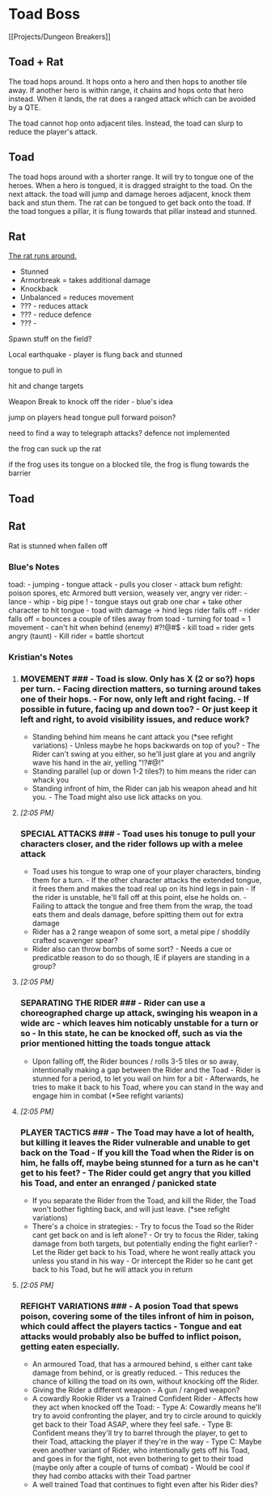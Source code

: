 # Toad Boss
[[Projects/Dungeon Breakers]]

## Toad + Rat
The toad hops around. It hops onto a hero and then hops to another tile away. If another hero is within range, it chains and hops onto that hero instead. When it lands, the rat does a ranged attack which can be avoided by a QTE.

The toad cannot hop onto adjacent tiles. Instead, the toad can slurp to reduce the player's attack.

## Toad
The toad hops around with a shorter range. It will try to tongue one of the heroes. When a hero is tongued, it is dragged straight to the toad. On the next attack. the toad will jump and damage heroes adjacent, knock them back and stun them. The rat can be tongued to get back onto the toad. If the toad tongues a pillar, it is flung towards that pillar instead and stunned.

## Rat
<u>The rat runs around. </u>

- Stunned
- Armorbreak = takes additional damage
- Knockback
- Unbalanced = reduces  movement
- ??? - reduces attack
- ??? - reduce defence
- ??? - 



Spawn stuff on the field?

Local earthquake - player is flung back and stunned

tongue to pull in

hit and change targets

Weapon Break to knock off the rider - blue's idea


jump on players head
tongue pull forward
poison?

need to find a way to telegraph attacks?
defence not implemented

the frog can suck up the rat

if the frog uses its tongue on a blocked tile, the frog is flung towards the barrier

## Toad

## Rat
Rat is stunned when fallen off

### Blue's Notes

toad: - jumping - tongue attack - pulls you closer - attack bum refight: poison spores, etc Armored butt version, weasely ver, angry ver rider: - lance - whip - big pipe ! - tongue stays out grab one char + take other character to hit tongue - toad with damage -> hind legs rider falls off - rider falls off = bounces a couple of tiles away from toad - turning for toad = 1 movement - can't hit when behind (enemy) #?!@#$ - kill toad = rider gets angry (taunt) - Kill rider = battle shortcut

### Kristian's Notes
1.    
    ### MOVEMENT ### - Toad is slow. Only has X (2 or so?) hops per turn. - Facing direction matters, so turning around takes one of their hops. - For now, only left and right facing. - If possible in future, facing up and down too? - Or just keep it left and right, to avoid visibility issues, and reduce work?  
    - Standing behind him means he cant attack you (*see refight variations) - Unless maybe he hops backwards on top of you? - The Rider can't swing at you either, so he'll just glare at you and angrily wave his hand in the air, yelling "!?#@!"  
    - Standing parallel (up or down 1-2 tiles?) to him means the rider can whack you  
    - Standing infront of him, the Rider can jab his weapon ahead and hit you. - The Toad might also use lick attacks on you.
    
2.  _[_2:05 PM_]_
    
    ### SPECIAL ATTACKS ### - Toad uses his tonuge to pull your characters closer, and the rider follows up with a melee attack  
    - Toad uses his tongue to wrap one of your player characters, binding them for a turn. - If the other character attacks the extended tongue, it frees them and makes the toad real up on its hind legs in pain - If the rider is unstable, he'll fall off at this point, else he holds on. - Failing to attack the tongue and free them from the wrap, the toad eats them and deals damage, before spitting them out for extra damage  
    - Rider has a 2 range weapon of some sort, a metal pipe / shoddily crafted scavenger spear?  
    - Rider also can throw bombs of some sort? - Needs a cue or predicatble reason to do so though, IE if players are standing in a group?
    
3.  _[_2:05 PM_]_
    
    ### SEPARATING THE RIDER ### - Rider can use a choreographed charge up attack, swinging his weapon in a wide arc - which leaves him noticably unstable for a turn or so - In this state, he can be knocked off, such as via the prior mentioned hitting the toads tongue attack  
    - Upon falling off, the Rider bounces / rolls 3-5 tiles or so away, intentionally making a gap between the Rider and the Toad - Rider is stunned for a period, to let you wail on him for a bit - Afterwards, he tries to make it back to his Toad, where you can stand in the way and engage him in combat (*See refight variants)
    
4.  _[_2:05 PM_]_
    
    ### PLAYER TACTICS ### - The Toad may have a lot of health, but killing it leaves the Rider vulnerable and unable to get back on the Toad - If you kill the Toad when the Rider is on him, he falls off, maybe being stunned for a turn as he can't get to his feet? - The Rider could get angry that you killed his Toad, and enter an enranged / panicked state  
    - If you separate the Rider from the Toad, and kill the Rider, the Toad won't bother fighting back, and will just leave. (*see refight variations)  
    - There's a choice in strategies: - Try to focus the Toad so the Rider cant get back on and is left alone? - Or try to focus the Rider, taking damage from both targets, but potentially ending the fight earlier? - Let the Rider get back to his Toad, where he wont really attack you unless you stand in his way - Or intercept the Rider so he cant get back to his Toad, but he will attack you in return
    
5.  _[_2:05 PM_]_
    
    ### REFIGHT VARIATIONS ### - A posion Toad that spews poison, covering some of the tiles infront of him in poison, which could affect the players tactics - Tongue and eat attacks would probably also be buffed to inflict poison, getting eaten especially.  
    - An armoured Toad, that has a armoured behind, s either cant take damage from behind, or is greatly reduced. - This reduces the chance of killing the toad on its own, without knocking off the Rider.  
    - Giving the Rider a different weapon - A gun / ranged weapon?  
    - A cowardly Rookie Rider vs a Trained Confident Rider - Affects how they act when knocked off the Toad: - Type A: Cowardly means he'll try to avoid confronting the player, and try to circle around to quickly get back to their Toad ASAP, where they feel safe. - Type B: Confident means they'll try to barrel through the player, to get to their Toad, attacking the player if they're in the way - Type C: Maybe even another variant of Rider, who intentionally gets off his Toad, and goes in for the fight, not even bothering to get to their toad (maybe only after a couple of turns of combat) - Would be cool if they had combo attacks with their Toad partner  
    - A well trained Toad that continues to fight even after his Rider dies?